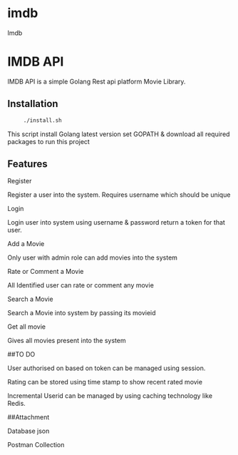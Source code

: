 # imdb
Imdb

# IMDB API

IMDB API is a simple Golang Rest api platform Movie Library.

## Installation

```bash
     ./install.sh
```

This script install Golang latest version set GOPATH & download all required packages to run this project 



## Features 

Register

Register a user into the system. Requires username  which should be unique 

Login 

Login user into system using username & password return a token for that user.


Add a Movie

Only user with admin role can add movies into the system 

 
Rate or Comment a Movie

All Identified user can  rate or comment any movie 


Search a Movie

Search a Movie into system by passing its movieid

 
Get all movie

Gives all movies present into the system




##TO DO 

User authorised on based on token can be managed using session.

Rating can be stored using time stamp to show recent rated movie 

Incremental Userid can be managed by using caching technology like Redis.



##Attachment

Database json 

Postman Collection 



 
